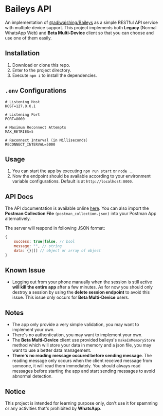 # Baileys API

An implementation of [@adiwajshing/Baileys](https://github.com/adiwajshing/Baileys) as a simple RESTful API service with multiple device support. This project implements both **Legacy** (Normal WhatsApp Web) and **Beta Multi-Device** client so that you can choose and use one of them easily.

## Installation

1. Download or clone this repo.
2. Enter to the project directory.
3. Execute `npm i` to install the dependencies.

## `.env` Configurations

```env
# Listening Host
HOST=127.0.0.1

# Listening Port
PORT=8000

# Maximum Reconnect Attempts
MAX_RETRIES=5

# Reconnect Interval (in Milliseconds)
RECONNECT_INTERVAL=5000
```

## Usage

1. You can start the app by executing `npm run start` or `node .`.
2. Now the endpoint should be available according to your environment variable configurations. Default is at `http://localhost:8000`.

## API Docs

The API documentation is available online [here](https://documenter.getpostman.com/view/18988925/UVeNni36). You can also import the **Postman Collection File** `(postman_collection.json)` into your Postman App alternatively.

The server will respond in following JSON format:

```javascript
{
    success: true|false, // bool
    message: "", // string
    data: {}|[] // object or array of object
}
```

## Known Issue
- Logging out from your phone manually when the session is still active **will kill the entire app** after a few minutes. As for now you should only destroy a session by using the **delete session endpoint** to avoid this issue. This issue only occurs for **Beta Multi-Device** users.

## Notes
- The app only provide a very simple validation, you may want to implement your own.
- There's no authentication, you may want to implement your own.
- The **Beta Multi-Device** client use provided baileys's `makeInMemoryStore` method which will store your data in memory and a json file, you may want to use a better data management.
- **There's no reading message occured before sending message**. The reading message only occurs when the client received message from someone, it will read them immediately. You should always read messages before starting the app and start sending messages to avoid abnormal detection.

## Notice

This project is intended for learning purpose only, don't use it for spamming or any activities that's prohibited by **WhatsApp**.
